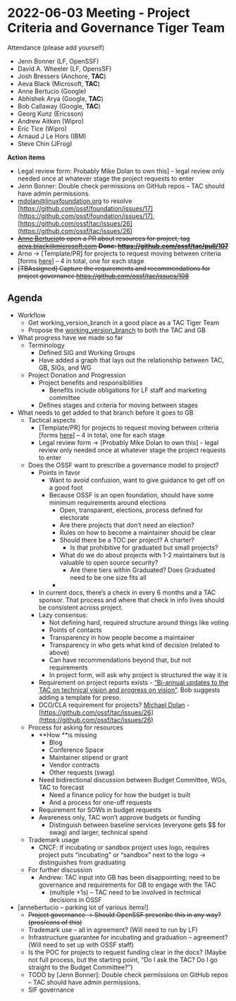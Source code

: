 # **2022-06-03 Meeting - Project Criteria and Governance Tiger Team**

Attendance (please add yourself)



* Jenn Bonner (LF, OpenSSF)
* David A. Wheeler (LF, OpensSF)
* Josh Bressers (Anchore, **TAC**)
* Aeva Black (Microsoft, **TAC**)
* Anne Bertucio (Google)
* Abhishek Arya (Google, **TAC**)
* Bob Callaway (Google, **TAC**)
* Georg Kunz (Ericsson)
* Andrew Aitken (Wipro)
* Eric Tice (Wipro)
* Arnaud J Le Hors (IBM)
* Steve Chin (JFrog)

**Action items**



* Legal review form: Probably Mike Dolan to own this] - legal review only needed once at whatever stage the project requests to enter
* Jenn Bonner: Double check permissions on GitHub repos – TAC should have admin permissions. 
* [mdolan@linuxfoundation.org](mailto:mdolan@linuxfoundation.org) to resolve [https://github.com/ossf/foundation/issues/17](https://github.com/ossf/foundation/issues/17), [https://github.com/ossf/tac/issues/26](https://github.com/ossf/tac/issues/26)
* ~~[Anne Bertucio](mailto:annebertucio@google.com)to open a PR about resources for project, tag [aeva.black@microsoft.com](mailto:aeva.black@microsoft.com) **Done: https://github.com/ossf/tac/pull/107**~~
* Arno → [Template/PR] for projects to request moving between criteria [forms [here](https://github.com/ossf/tac/blob/working_version_process/process/project-lifecycle.md)] – 4 in total, one for each stage
* ~~[TBAssigned] Capture the requirements and recommendations for project governance https://github.com/ossf/tac/issues/108~~

## Agenda



* Workflow
    * Get working_version_branch in a good place as a TAC Tiger Team
    * Propose the [working_version_branch](https://github.com/ossf/tac/tree/working_version_process/process) to both the TAC and GB
* What progress have we made so far
    * Terminology
        * Defined SIG and Working Groups
        * Have added a graph that lays out the relationship between TAC, GB, SIGs, and WG
    * Project Donation and Progression
        * Project benefits and responsibilities
            * Benefits include obligations for LF staff and marketing committee
        * Defines stages and criteria for moving between stages
* What needs to get added to that branch before it goes to GB
    * Tactical aspects
        * [Template/PR] for projects to request moving between criteria [forms [here](https://github.com/ossf/tac/blob/working_version_process/process/project-lifecycle.md)] – 4 in total, one for each stage
        * Legal review form →  [Probably Mike Dolan to own this] - legal review only needed once at whatever stage the project requests to enter
    * Does the OSSF want to prescribe a governance model to project?
        * Points in favor
            * Want to avoid confusion, want to give guidance to get off on a good foot
            * Because OSSF is an open foundation, should have some minimum requirements around elections
                * Open, transparent, elections, process defined for electorate 
                * Are there projects that don’t need an election?
                * Rules on how to become a maintainer should be clear
                * Should there be a TOC per project? A charter?
                    * Is that prohibitive for graduated but small projects?
                * What do we do about projects with 1-2 maintainers but is valuable to open source security?
                    * Are there tiers within Graduated? Does Graduated need to be one size fits all
                * 
        * In current docs, there’s a check in every 6 months and a TAC sponsor. That process and where that check in info lives should be consistent across project. 
        * Lazy consensus:
            * Not defining hard, required structure around things like voting
            * Points of contacts
            * Transparency in how people become a maintainer
            * Transparency in who gets what kind of decision (related to above)
            * Can have recommendations beyond that, but not requirements
            * In project form, will ask why project is structured the way it is
        * Requirement on project reports exists - [“Bi-annual updates to the TAC on technical vision and progress on vision”](https://st1.zoom.us/web_client/3jktxx3/html/externalLinkPage.html?ref=https://github.com/ossf/tac/blob/working_version_process/process/project-lifecycle.md#project-reponsibilities). Bob suggests adding a template for preso.
        * DCO/CLA requirement for projects? [Michael Dolan](mailto:mdolan@linuxfoundation.org) - [https://github.com/ossf/tac/issues/26](https://github.com/ossf/tac/issues/26) 
    * Process for asking for resources
        * **How **is missing
            * Blog
            * Conference Space
            * Maintainer stipend or grant
            * Vendor contracts
            * Other requests (swag)
        * Need bidirectional discussion between Budget Committee, WGs, TAC to forecast 
            * Need a finance policy for how the budget is built
            * And a process for one-off requests
        * Requirement for SOWs in budget requests
        * Awareness only, TAC won’t approve budgets or funding
            * Distinguish between baseline services (everyone gets $$ for swag) and larger, technical spend
    * Trademark usage
        * CNCF: if incubating or sandbox project uses logo, requires project puts “incubating” or “sandbox” next to the logo → distinguishes from graduating
    * For further discussion
        * Andrew: TAC input into GB has been disappointing; need to be governance and requirements for GB to engage with the TAC
            * (multiple +1s) – TAC need to be involved in technical decisions in OSSF
* [annebertucio – parking lot of various items!]
    * ~~Project governance → Should OpenSSF prescribe this in any way? (pros/cons of this)~~
    * Trademark use – all in agreement? (Will need to run by LF)
    * Infrastructure guarantee for incubating and graduation – agreement? (Will need to set up with OSSF staff)
    * Is the POC for projects to request funding clear in the docs? (Maybe not full process, but the starting point, “Do I ask the TAC? Do I go straight to the Budget Committee?”)
    * TODO by [Jenn Bonner]: Double check permissions on GitHub repos – TAC should have admin permissions. 
    * SIF governance


